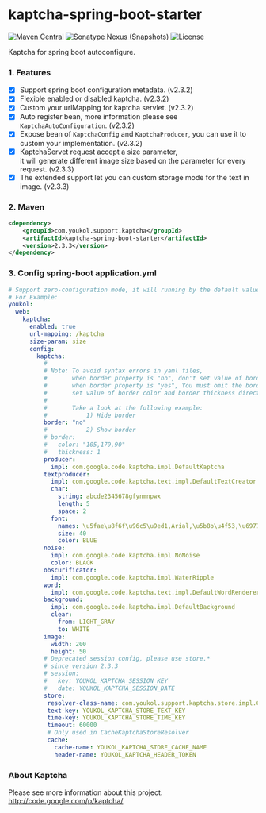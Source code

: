 # kaptcha-spring-boot-starter

[![Maven Central](https://maven-badges.herokuapp.com/maven-central/com.youkol.support.kaptcha/kaptcha-spring-boot-starter/badge.svg)](https://maven-badges.herokuapp.com/maven-central/com.youkol.support.kaptcha/kaptcha-spring-boot-starter)
[![Sonatype Nexus (Snapshots)](https://img.shields.io/nexus/s/com.youkol.support.kaptcha/kaptcha-spring-boot-starter?server=https%3A%2F%2Foss.sonatype.org)](https://oss.sonatype.org/content/repositories/snapshots/com/youkol/support/kaptcha/kaptcha-spring-boot-starter/)
[![License](https://img.shields.io/badge/license-apache-brightgreen)](http://www.apache.org/licenses/LICENSE-2.0.html)

Kaptcha for spring boot autoconfigure.

### 1. Features
 - [x] Support spring boot configuration metadata. (v2.3.2)
 - [x] Flexible enabled or disabled kaptcha. (v2.3.2)
 - [x] Custom your urlMapping for kaptcha servlet. (v2.3.2)
 - [x] Auto register bean, more information please see `KaptchaAutoConfiguration`. (v2.3.2)
 - [x] Expose bean of `KaptchaConfig` and `KaptchaProducer`, you can use it to custom your implementation. (v2.3.2)
 - [x] KaptchaServet request accept a size parameter,    
       it will generate different image size based on the parameter for every request. (v2.3.3)
 - [x] The extended support let you can custom storage mode for the text in image. (v2.3.3)

### 2. Maven
```xml
<dependency>
    <groupId>com.youkol.support.kaptcha</groupId>
    <artifactId>kaptcha-spring-boot-starter</artifactId>
    <version>2.3.3</version>
</dependency>
```

### 3. Config spring-boot application.yml 
```yaml
# Support zero-configuration mode, it will running by the default value.
# For Example:
youkol:
  web:
    kaptcha:
      enabled: true
      url-mapping: /kaptcha
      size-param: size
      config:
        kaptcha:
          #
          # Note: To avoid syntax errors in yaml files,
          #       when border property is "no", don't set value of border color and border thickness.
          #       when border property is "yes", You must omit the border property setting and
          #       set value of border color and border thickness directly.
          #
          #       Take a look at the following example:
          #           1) Hide border
          border: "no"
          #           2) Show border
          # border:
          #   color: "105,179,90"
          #   thickness: 1
          producer:
            impl: com.google.code.kaptcha.impl.DefaultKaptcha
          textproducer:
            impl: com.google.code.kaptcha.text.impl.DefaultTextCreator
            char:
              string: abcde2345678gfynmnpwx
              length: 5
              space: 2
            font:
              names: \u5fae\u8f6f\u96c5\u9ed1,Arial,\u5b8b\u4f53,\u6977\u4f53
              size: 40
              color: BLUE
          noise:
            impl: com.google.code.kaptcha.impl.NoNoise
            color: BLACK
          obscurificator:
            impl: com.google.code.kaptcha.impl.WaterRipple
          word:
            impl: com.google.code.kaptcha.text.impl.DefaultWordRenderer
          background:
            impl: com.google.code.kaptcha.impl.DefaultBackground
            clear:
              from: LIGHT_GRAY
              to: WHITE
          image:
            width: 200
            height: 50
          # Deprecated session config, please use store.*
          # since version 2.3.3
          # session:
          #   key: YOUKOL_KAPTCHA_SESSION_KEY
          #   date: YOUKOL_KAPTCHA_SESSION_DATE
          store:
           resolver-class-name: com.youkol.support.kaptcha.store.impl.CacheKaptchaStoreResolver
           text-key: YOUKOL_KAPTCHA_STORE_TEXT_KEY
           time-key: YOUKOL_KAPTCHA_STORE_TIME_KEY
           timeout: 60000
           # Only used in CacheKaptchaStoreResolver
           cache:
             cache-name: YOUKOL_KAPTCHA_STORE_CACHE_NAME
             header-name: YOUKOL_KAPTCHA_HEADER_TOKEN
```

### About Kaptcha
Please see more information about this project.  
http://code.google.com/p/kaptcha/  
